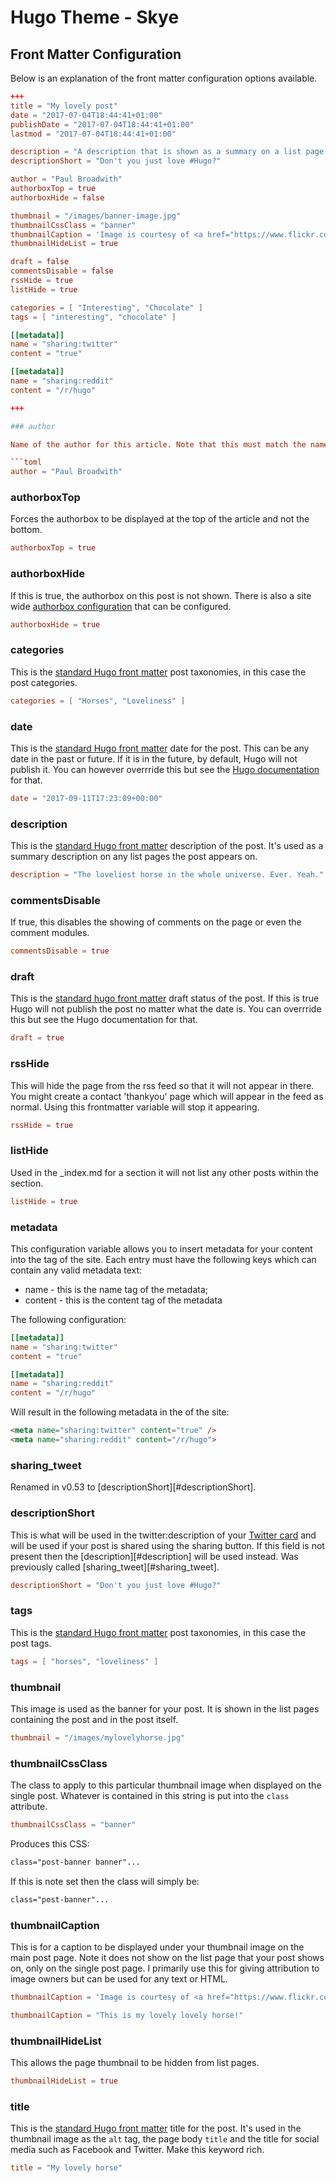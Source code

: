 # Hugo Theme - Skye

## Front Matter Configuration

Below is an explanation of the front matter configuration options available.

``` toml
+++
title = "My lovely post"
date = "2017-07-04T18:44:41+01:00"
publishDate = "2017-07-04T18:44:41+01:00"
lastmod = "2017-07-04T18:44:41+01:00"

description = "A description that is shown as a summary on a list page."
descriptionShort = "Don't you just love #Hugo?" 

author = "Paul Broadwith"
authorboxTop = true
authorboxHide = false

thumbnail = "/images/banner-image.jpg"
thumbnailCssClass = "banner"
thumbnailCaption = 'Image is courtesy of <a href="https://www.flickr.com/photos/aniceflickrprofile" alt="A Nice Flickr Profile Page">A nice profile</a> used under <a href="https://creativecommons.org/licenses/by/2.0/" alt="Creative Commons Attribution 2.0 Generic (CC BY 2.0) licence">Creative Commons Attribution 2.0 Generic (CC BY 2.0)</a> licence.'
thumbnailHideList = true

draft = false
commentsDisable = false
rssHide = true
listHide = true

categories = [ "Interesting", "Chocolate" ]
tags = [ "interesting", "chocolate" ]

[[metadata]]
name = "sharing:twitter"
content = "true"

[[metadata]]
name = "sharing:reddit"
content = "/r/hugo"

+++

### author

Name of the author for this article. Note that this must match the name field of a data file in `data/members` (note the name of the data file does not have to match only the name field within it).

```toml
author = "Paul Broadwith" 
```

### authorboxTop

Forces the authorbox to be displayed at the top of the article and not the bottom.

```toml
authorboxTop = true
```

### authorboxHide

If this is true, the authorbox on this post is not shown. There is also a site wide [authorbox configuration][site-config-authorbox] that can be configured.

``` toml
authorboxHide = true
```

### categories

This is the [standard Hugo front matter][hugo-front-matter-docs] post taxonomies, in this case the post categories.

``` toml
categories = [ "Horses", "Loveliness" ]
``` 

### date

This is the [standard Hugo front matter][hugo-front-matter-docs] date for the post. This can be any date in the past or future. If it is in the future, by default, Hugo will not publish it. You can however overrride this but see the [Hugo documentation][hugo-cli-docs] for that.

``` toml
date = "2017-09-11T17:23:09+00:00"
```

### description

This is the [standard Hugo front matter][hugo-front-matter-docs] description of the post. It's used as a summary description on any list pages the post appears on.

``` toml
description = "The loveliest horse in the whole universe. Ever. Yeah."
```

### commentsDisable

If true, this disables the showing of comments on the page or even the comment modules.

``` toml
commentsDisable = true
``` 

### draft

This is the [standard hugo front matter][hugo-front-matter-docs] draft status of the post. If this is true Hugo will not publish the post no matter what the date is. You can overrride this but see the Hugo documentation for that.

``` toml
draft = true
```

### rssHide

This will hide the page from the rss feed so that it will not appear in there. You might create a contact 'thankyou' page which will appear in the feed as normal. Using this frontmatter variable will stop it appearing.

``` toml
rssHide = true
``` 

### listHide
Used in the _index.md for a section it will not list any other posts within the section.

``` toml
listHide = true
```

### metadata

This configuration variable allows you to insert metadata for your content into the <head> tag of the site. Each entry must have the following keys which can contain any valid metadata text:

* name - this is the name tag of the metadata;
* content - this is the content tag of the metadata

The following configuration:

``` toml
[[metadata]]
name = "sharing:twitter"
content = "true"

[[metadata]]
name = "sharing:reddit"
content = "/r/hugo"
```

Will result in the following metadata in the <head> of the site:

``` html
<meta name="sharing:twitter" content="true" />
<meta name="sharing:reddit" content="/r/hugo">
```

### sharing_tweet

Renamed in v0.53 to [descriptionShort][#descriptionShort].

### descriptionShort

This is what will be used in the twitter:description of your [Twitter card][twitter-card-summary] and will be used if your post is shared using the sharing button. If this field is not present then the [description][#description] will be used instead. Was previously called [sharing_tweet][#sharing_tweet].

``` toml
descriptionShort = "Don't you just love #Hugo?"
```


### tags

This is the [standard Hugo front matter][hugo-front-matter-docs] post taxonomies, in this case the post tags.

``` toml
tags = [ "horses", "loveliness" ]
``` 

### thumbnail

This image is used as the banner for your post. It is shown in the list pages containing the post and in the post itself.

``` toml
thumbnail = "/images/mylovelyhorse.jpg"
```

### thumbnailCssClass

The class to apply to this particular thumbnail image when displayed on the single post. Whatever is contained in this string is put into the `class` attribute.

``` toml
thumbnailCssClass = "banner"
```

Produces this CSS:

``` css
class="post-banner banner"...
```

If this is note set then the class will simply be:

``` css
class="post-banner"...
```

### thumbnailCaption

This is for a caption to be displayed under your thumbnail image on the main post page. Note it does not show on the list page that your post shows on, only on the single post page. I primarily use this for giving attribution to image owners but can be used for any text or HTML.

``` toml
thumbnailCaption = 'Image is courtesy of <a href="https://www.flickr.com/photos/aniceflickrprofile" alt="A Nice Flickr Profile Page">A nice profile</a> used under <a href="https://creativecommons.org/licenses/by/2.0/" alt="Creative Commons Attribution 2.0 Generic (CC BY 2.0) licence">Creative Commons Attribution 2.0 Generic (CC BY 2.0)</a> licence.'
```

``` toml
thumbnailCaption = "This is my lovely lovely horse!"
```

### thumbnailHideList

This allows the page thumbnail to be hidden from list pages.

``` toml
thumbnailHideList = true
```

### title

This is the [standard Hugo front matter][hugo-front-matter-docs] title for the post. It's used in the thumbnail image as the `alt` tag, the page body `title` and the title for social media such as Facebook and Twitter. Make this keyword rich.

``` toml
title = "My lovely horse"
```

[hugo-cli-docs]: https://gohugo.io/overview/usage/ "Using Hugo"
[hugo-front-matter-docs]: https://gohugo.io/content/front-matter/ "Hugo Front Matter"
[site-config-authorbox]: CONFIGURATION.md#authorbox
[twitter-card-summary]: https://dev.twitter.com/cards/types/summary "Twitter Developer Documentation - Summary card"